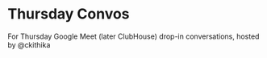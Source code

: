 # Thursday Convos

For Thursday Google Meet (later ClubHouse) drop-in conversations, hosted by @ckithika
